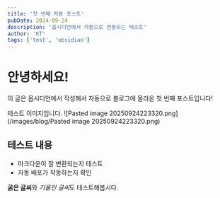 ```yaml
---
title: '첫 번째 자동 포스트'
pubDate: 2024-09-24
description: '옵시디언에서 자동으로 연동되는 테스트'
author: 'KT'
tags: ['test', 'obsidian']
---
```


# 안녕하세요!

이 글은 옵시디언에서 작성해서 자동으로 블로그에 올라온 첫 번째 포스트입니다!

테스트 이미지입니다.
![Pasted image 20250924223320.png](/images/blog/Pasted image 20250924223320.png)

## 테스트 내용

- 마크다운이 잘 변환되는지 테스트
- 자동 배포가 작동하는지 확인

**굵은 글씨**와 *기울인 글씨*도 테스트해봅시다.